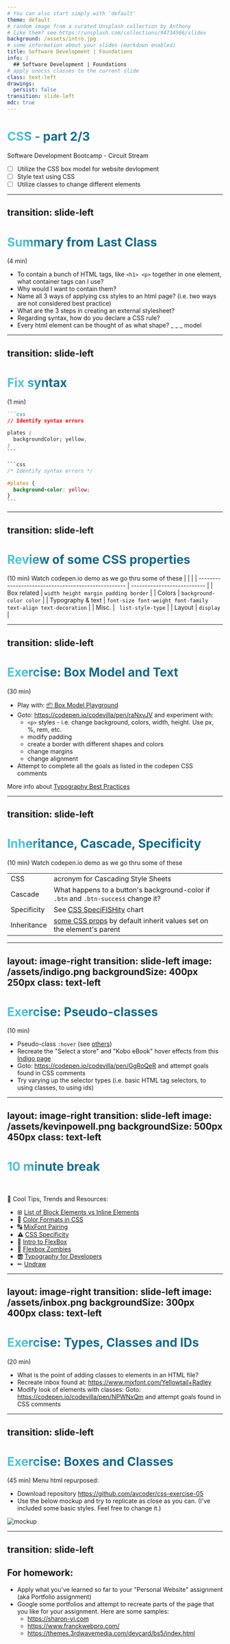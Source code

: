 ```yaml
---
# You can also start simply with 'default'
theme: default
# random image from a curated Unsplash collection by Anthony
# like them? see https://unsplash.com/collections/94734566/slidev
background: /assets/intro.jpg
# some information about your slides (markdown enabled)
title: Software Development | Foundations
info: |
  ## Software Development | Foundations
# apply unocss classes to the current slide
class: text-left
drawings:
  persist: false
transition: slide-left
mdc: true
---
```


# CSS - part 2/3
Software Development Bootcamp - Circuit Stream
- [ ] Utilize the CSS box model for website devlopment
- [ ] Style text using CSS
- [ ] Utilize classes to change different elements

<div class="abs-br m-6 text-xl">
  <a href="https://github.com/slidevjs/slidev" target="_blank" class="slidev-icon-btn">
    <carbon:logo-github />
  </a>
</div>

<!--
TODO: fill in anchor href above to point to github repo for these slides
- take attendance
- verify previous zoom video uploaded
- I updated my menu repo https://github.com/avcoder/css-temp2
-->

---
transition: slide-left
---

# Summary from Last Class
(4 min)

- To contain a bunch of HTML tags, like `<h1> <p>` together in one element, what container tags can I use?
- Why would I want to contain them?
- Name all 3 ways of applying css styles to an html page? (i.e. two ways are not considered best practice)
- What are the 3 steps in creating an external stylesheet?
- Regarding syntax, how do you declare a CSS rule?
- Every html element can be thought of as what shape? _ _ _ model

<style>
h1 {
  background-color: #2B90B6;
  background-image: linear-gradient(45deg, #4EC5D4 10%, #146b8c 20%);
  background-size: 100%;
  -webkit-background-clip: text;
  -moz-background-clip: text;
  -webkit-text-fill-color: transparent;
  -moz-text-fill-color: transparent;
}
</style>

<!--
- Discuss iframe tag
-->

---
transition: slide-left
---

# Fix syntax
(1 min)

````md magic-move {lines: true}
```css
// Identify syntax errors

plates (
  backgroundColor; yellow,
)
```

```css
/* Identify syntax errors */

#plates {
  background-color: yellow;
}
```
````

<!-- 
-->

---
transition: slide-left
---

# Review of some CSS properties
(10 min) Watch codepen.io demo as we go thru some of these
|                                                     |                             |
| --------------------------------------------------- | --------------------------- |
| Box related | `width height margin padding border` |
| Colors | `background-color color`  |
| Typography & text | `font-size font-weight font-family text-align text-decoration` |
| Misc. | ` list-style-type` |
| Layout | `display` |

<!-- 
colors:
- how do hex and rgb work?
- inheritance
- font-weight: specificity
- demonstrate specificity war
- READ: https://css-tricks.com/specifics-on-css-specificity/
-->

---
transition: slide-left
---

# Exercise: Box Model and Text
(30 min)

- Play with: [📦 Box Model Playground](https://plus.tuni.fi/graderW/static/compcs200-spring2023/_static/html/boxmodel.html)
- Goto: https://codepen.io/codevilla/pen/raNxvJV and experiment with:
   - `<p>` styles - i.e. change background, colors, width, height. Use px, %, rem, etc.
   - modify padding
   - create a border with different shapes and colors
   - change margins
   - change alignment
- Attempt to complete all the goals as listed in the codepen CSS comments

More info about [Typography Best Practices](https://www.smashingmagazine.com/2009/08/typographic-design-survey-best-practices-from-the-best-blogs/)

<!-- 
Box Model
- padding all vs padding-top etc.
- Discuss difference between content-box and border-box 
- Discuss good practices when typesetting a website

Codepen
- Create a codepen account if you don't have one
-->

---
transition: slide-left
---

# Inheritance, Cascade, Specificity
(10 min) Watch codepen.io demo as we go thru some of these

|                                                     |                             |
| --------------------------------------------------- | --------------------------- |
| CSS | acronym for Cascading Style Sheets |
| Cascade | What happens to a button's background-color if `.btn` and `.btn-success` change it? |
| Specificity | See [CSS SpeciFISHity](https://cscie12.dce.harvard.edu/lecture_notes/2021-fall/20210921/images/css-specifishity.png) chart |
| Inheritance | [some CSS props](https://stackoverflow.com/questions/5612302/which-css-properties-are-inherited) by default inherit values set on the element's parent |

<!-- 
READ: https://developer.mozilla.org/en-US/docs/Learn_web_development/Core/Styling_basics/Handling_conflicts
-->

---
layout: image-right
transition: slide-left
image: /assets/indigo.png
backgroundSize: 400px 250px
class: text-left
---

# Exercise: Pseudo-classes
(10 min)

- Pseudo-class `:hover` (see [others](https://developer.mozilla.org/en-US/docs/Web/CSS/Pseudo-classes))
- Recreate the "Select a store" and "Kobo eBook" hover effects from this [Indigo page](https://www.indigo.ca/en-ca/more-peppa-5-minute-stories-peppa-pig/9781546124184.html)
- Goto: https://codepen.io/codevilla/pen/GgRoQeR and attempt goals found in CSS comments
- Try varying up the selector types (i.e. basic HTML tag selectors, to using classes, to using ids)

<!-- 
- How do you inspect an element with :hover?
-->

---
layout: image-right
transition: slide-left
image: /assets/kevinpowell.png
backgroundSize: 500px 450px
class: text-left
---

# 10 minute break
<br/>

🍦 Cool Tips, Trends and Resources:
- ⊞ [List of Block Elements vs Inline Elements](https://www.w3schools.com/html/html_blocks.asp)
- 🎨 [Color Formats in CSS](https://www.joshwcomeau.com/css/color-formats/)
- 🔠 [MixFont Pairing](https://www.mixfont.com/Yellowtail+Radley)
- ⚠️ [CSS Specificity](https://css-tricks.com/specifics-on-css-specificity/)
- 💪 [Intro to FlexBox](https://www.youtube.com/watch?v=Vj7NZ6FiQvo&list=PLu8EoSxDXHP7xj_y6NIAhy0wuCd4uVdid)
- 🏹 [Flexbox Zombies](https://mastery.games/post/flexboxzombies2/)
- 🆎 [Typography for Developers](https://css-tricks.com/typography-for-developers/)
- ✏︎ [Undraw](https://undraw.co/illustrations)

<!-- 
- remember: take attendance
-->

---
layout: image-right
transition: slide-left
image: /assets/inbox.png
backgroundSize: 300px 400px
class: text-left
---

# Exercise: Types, Classes and IDs
(20 min)

- What is the point of adding classes to elements in an HTML file?
- Recreate inbox found at: https://www.mixfont.com/Yellowtail+Radley
- Modify look of elements with classes:
Goto: https://codepen.io/codevilla/pen/NPWNxQm and attempt goals found in CSS comments

<!-- 
-->

---
transition: slide-left
---

# Exercise: Boxes and Classes
(45 min) Menu html repurposed:

- Download repository https://github.com/avcoder/css-exercise-05
- Use the below mockup and try to replicate as close as you can.  (I've included some basic styles.  Feel free to change it.)

<img src="/assets/mockup.png" alt="mockup">

<!-- 
- Follow:
https://developer.mozilla.org/en-US/docs/Learn_web_development/Getting_started/Your_first_website/Styling_the_content
- Cascading
- use
-->

---
transition: slide-left
---

## For homework:

- Apply what you've learned so far to your "Personal Website" assignment (aka Portfolio assignment)
- Google some portfolios and attempt to recreate parts of the page that you like for your assignment.  Here are some samples:
   - https://sharon-yi.com
   - https://www.franckwebpro.com/
   - https://themes.3rdwavemedia.com/devcard/bs5/index.html

<!--
- take attendance
-->
